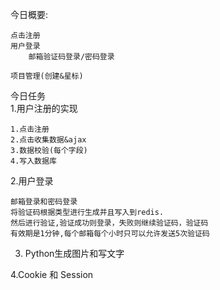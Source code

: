 今日概要:
    
    
    
    点击注册
    用户登录
        邮箱验证码登录/密码登录
    
    项目管理(创建&星标)
        
今日任务  
1.用户注册的实现

    1.点击注册
    2.点击收集数据&ajax
    3.数据校验(每个字段)
    4.写入数据库
    
    
2.用户登录

    邮箱登录和密码登录
    将验证码根据类型进行生成并且写入到redis.
    然后进行验证,验证成功则登录，失败则继续验证码，验证码
    有效期是1分钟,每个邮箱每个小时只可以允许发送5次验证码
    
3. Python生成图片和写文字
    
    
    
    
4.Cookie 和 Session 

    
    
    